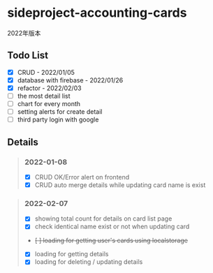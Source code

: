 # sideproject-accounting-cards  
2022年版本

## Todo List
- [X] CRUD - 2022/01/05
- [X] database with firebase - 2022/01/26
- [X] refactor - 2022/02/03
- [ ] the most detail list
- [ ] chart for every month
- [ ] setting alerts for create detail
- [ ] third party login with google

## Details
>### 2022-01-08  
> - [X] CRUD OK/Error alert on frontend
> - [X] CRUD auto merge details while updating card name is exist

>### 2022-02-07
>- [X] showing total count for details on card list page
>- [X] check identical name exist or not when updating card
>- ~~[ ] loading for getting user's cards using localstorage~~
>- [X] loading for getting details
>- [X] loading for deleting / updating details